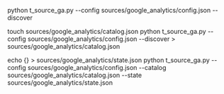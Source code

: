 python t_source_ga.py --config sources/google_analytics/config.json --discover

touch sources/google_analytics/catalog.json
python t_source_ga.py --config sources/google_analytics/config.json --discover > sources/google_analytics/catalog.json

echo {} > sources/google_analytics/state.json
python t_source_ga.py --config sources/google_analytics/config.json --catalog sources/google_analytics/catalog.json  --state sources/google_analytics/state.json
